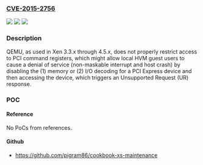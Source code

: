 ### [CVE-2015-2756](https://cve.mitre.org/cgi-bin/cvename.cgi?name=CVE-2015-2756)
![](https://img.shields.io/static/v1?label=Product&message=n%2Fa&color=blue)
![](https://img.shields.io/static/v1?label=Version&message=n%2Fa&color=blue)
![](https://img.shields.io/static/v1?label=Vulnerability&message=n%2Fa&color=brighgreen)

### Description

QEMU, as used in Xen 3.3.x through 4.5.x, does not properly restrict access to PCI command registers, which might allow local HVM guest users to cause a denial of service (non-maskable interrupt and host crash) by disabling the (1) memory or (2) I/O decoding for a PCI Express device and then accessing the device, which triggers an Unsupported Request (UR) response.

### POC

#### Reference
No PoCs from references.

#### Github
- https://github.com/pigram86/cookbook-xs-maintenance

